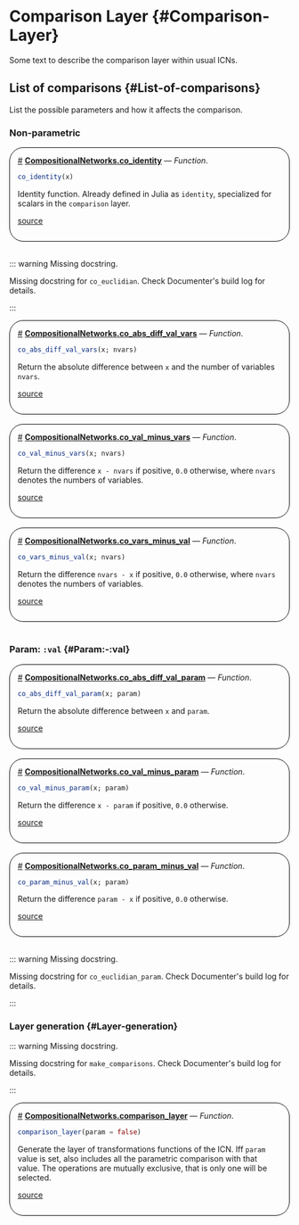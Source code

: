 
# Comparison Layer {#Comparison-Layer}



Some text to describe the comparison layer within usual ICNs.

## List of comparisons {#List-of-comparisons}

List the possible parameters and how it affects the comparison.

### Non-parametric
<div style='border-width:1px; border-style:solid; border-color:black; padding: 1em; border-radius: 25px;'>
<a id='CompositionalNetworks.co_identity-learning-comparison' href='#CompositionalNetworks.co_identity-learning-comparison'>#</a>&nbsp;<b><u>CompositionalNetworks.co_identity</u></b> &mdash; <i>Function</i>.




```julia
co_identity(x)
```


Identity function. Already defined in Julia as `identity`, specialized for scalars in the `comparison` layer.


[source](https://github.com/JuliaConstraints/CompositionalNetworks.jl/blob/v0.5.6/src/layers/comparison.jl#L1-L4)

</div>
<br>

::: warning Missing docstring.

Missing docstring for `co_euclidian`. Check Documenter&#39;s build log for details.

:::
<div style='border-width:1px; border-style:solid; border-color:black; padding: 1em; border-radius: 25px;'>
<a id='CompositionalNetworks.co_abs_diff_val_vars-learning-comparison' href='#CompositionalNetworks.co_abs_diff_val_vars-learning-comparison'>#</a>&nbsp;<b><u>CompositionalNetworks.co_abs_diff_val_vars</u></b> &mdash; <i>Function</i>.




```julia
co_abs_diff_val_vars(x; nvars)
```


Return the absolute difference between `x` and the number of variables `nvars`.


[source](https://github.com/JuliaConstraints/CompositionalNetworks.jl/blob/v0.5.6/src/layers/comparison.jl#L41-L44)

</div>
<br>
<div style='border-width:1px; border-style:solid; border-color:black; padding: 1em; border-radius: 25px;'>
<a id='CompositionalNetworks.co_val_minus_vars-learning-comparison' href='#CompositionalNetworks.co_val_minus_vars-learning-comparison'>#</a>&nbsp;<b><u>CompositionalNetworks.co_val_minus_vars</u></b> &mdash; <i>Function</i>.




```julia
co_val_minus_vars(x; nvars)
```


Return the difference `x - nvars` if positive, `0.0` otherwise, where `nvars` denotes the numbers of variables.


[source](https://github.com/JuliaConstraints/CompositionalNetworks.jl/blob/v0.5.6/src/layers/comparison.jl#L47-L50)

</div>
<br>
<div style='border-width:1px; border-style:solid; border-color:black; padding: 1em; border-radius: 25px;'>
<a id='CompositionalNetworks.co_vars_minus_val-learning-comparison' href='#CompositionalNetworks.co_vars_minus_val-learning-comparison'>#</a>&nbsp;<b><u>CompositionalNetworks.co_vars_minus_val</u></b> &mdash; <i>Function</i>.




```julia
co_vars_minus_val(x; nvars)
```


Return the difference `nvars - x` if positive, `0.0` otherwise, where `nvars` denotes the numbers of variables.


[source](https://github.com/JuliaConstraints/CompositionalNetworks.jl/blob/v0.5.6/src/layers/comparison.jl#L54-L57)

</div>
<br>

### Param: `:val` {#Param:-:val}
<div style='border-width:1px; border-style:solid; border-color:black; padding: 1em; border-radius: 25px;'>
<a id='CompositionalNetworks.co_abs_diff_val_param-learning-comparison' href='#CompositionalNetworks.co_abs_diff_val_param-learning-comparison'>#</a>&nbsp;<b><u>CompositionalNetworks.co_abs_diff_val_param</u></b> &mdash; <i>Function</i>.




```julia
co_abs_diff_val_param(x; param)
```


Return the absolute difference between `x` and `param`.


[source](https://github.com/JuliaConstraints/CompositionalNetworks.jl/blob/v0.5.6/src/layers/comparison.jl#L7-L10)

</div>
<br>
<div style='border-width:1px; border-style:solid; border-color:black; padding: 1em; border-radius: 25px;'>
<a id='CompositionalNetworks.co_val_minus_param-learning-comparison' href='#CompositionalNetworks.co_val_minus_param-learning-comparison'>#</a>&nbsp;<b><u>CompositionalNetworks.co_val_minus_param</u></b> &mdash; <i>Function</i>.




```julia
co_val_minus_param(x; param)
```


Return the difference `x - param` if positive, `0.0` otherwise.


[source](https://github.com/JuliaConstraints/CompositionalNetworks.jl/blob/v0.5.6/src/layers/comparison.jl#L13-L16)

</div>
<br>
<div style='border-width:1px; border-style:solid; border-color:black; padding: 1em; border-radius: 25px;'>
<a id='CompositionalNetworks.co_param_minus_val-learning-comparison' href='#CompositionalNetworks.co_param_minus_val-learning-comparison'>#</a>&nbsp;<b><u>CompositionalNetworks.co_param_minus_val</u></b> &mdash; <i>Function</i>.




```julia
co_param_minus_val(x; param)
```


Return the difference `param - x` if positive, `0.0` otherwise.


[source](https://github.com/JuliaConstraints/CompositionalNetworks.jl/blob/v0.5.6/src/layers/comparison.jl#L19-L22)

</div>
<br>

::: warning Missing docstring.

Missing docstring for `co_euclidian_param`. Check Documenter&#39;s build log for details.

:::

### Layer generation {#Layer-generation}

::: warning Missing docstring.

Missing docstring for `make_comparisons`. Check Documenter&#39;s build log for details.

:::
<div style='border-width:1px; border-style:solid; border-color:black; padding: 1em; border-radius: 25px;'>
<a id='CompositionalNetworks.comparison_layer-learning-comparison' href='#CompositionalNetworks.comparison_layer-learning-comparison'>#</a>&nbsp;<b><u>CompositionalNetworks.comparison_layer</u></b> &mdash; <i>Function</i>.




```julia
comparison_layer(param = false)
```


Generate the layer of transformations functions of the ICN. Iff `param` value is set, also includes all the parametric comparison with that value. The operations are mutually exclusive, that is only one will be selected.


[source](https://github.com/JuliaConstraints/CompositionalNetworks.jl/blob/v0.5.6/src/layers/comparison.jl#L85-L88)

</div>
<br>
